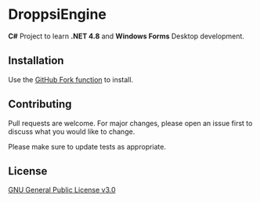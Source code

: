 # DroppsiEngine

**C#** Project to learn **.NET 4.8** and **Windows Forms** Desktop development.

## Installation

Use the [GitHub Fork function](https://github.com/Droppsi/DroppsiEngine/fork) to install.


## Contributing
Pull requests are welcome. For major changes, please open an issue first to discuss what you would like to change.

Please make sure to update tests as appropriate.

## License
[GNU General Public License v3.0](https://choosealicense.com/licenses/gpl-3.0/)
